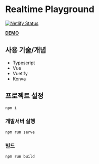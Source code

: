 # Realtime Playground

[![Netlify Status](https://api.netlify.com/api/v1/badges/411fd167-8a38-4a70-a107-f43c1d5e7879/deploy-status)](https://app.netlify.com/sites/realtimeplayground/deploys)

**[DEMO](https://realtime-playground.netlify.app/)**

## 사용 기술/개념
- Typescript
- Vue
- Vuetify
- Konva

## 프로젝트 설정
```
npm i
```

### 개발서버 실행
```
npm run serve
```

### 빌드
```
npm run build
```
